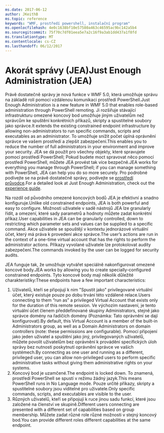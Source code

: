 ```yaml
---
ms.date: 2017-06-12
author: JKeithB
ms.topic: reference
keywords: "WMF, prostředí powershell, instalační program"
ms.openlocfilehash: 4e0c1638bf10e57580a463c46595ac9bc142a5b4
ms.sourcegitcommit: 75f70c7df01eea5e7a2c16f9a3ab1dd437a1f8fd
ms.translationtype: MT
ms.contentlocale: cs-CZ
ms.lasthandoff: 06/12/2017
---
```

# <a name="just-enough-administration-jea"></a><span data-ttu-id="33f0c-102">Akorát správy (JEA)</span><span class="sxs-lookup"><span data-stu-id="33f0c-102">Just Enough Administration (JEA)</span></span>
<span data-ttu-id="33f0c-103">Právě dostatečně správy je nová funkce v WMF 5.0, která umožňuje správu na základě rolí pomocí vzdálenou komunikaci prostředí PowerShell.</span><span class="sxs-lookup"><span data-stu-id="33f0c-103">Just Enough Administration is a new feature in WMF 5.0 that enables role-based administration through PowerShell remoting.</span></span>  <span data-ttu-id="33f0c-104">Ji rozšiřuje stávající infrastrukturu omezené koncový bod umožňuje jiným uživatelům než správcům ke spuštění konkrétních příkazů, skripty a spustitelné soubory jako správce.</span><span class="sxs-lookup"><span data-stu-id="33f0c-104">It extends the existing constrained endpoint infrastructure by allowing non-administrators to run specific commands, scripts and executables as an administrator.</span></span>  <span data-ttu-id="33f0c-105">To umožňuje snížit počet úplná oprávnění správce ve vašem prostředí a zlepšit zabezpečení.</span><span class="sxs-lookup"><span data-stu-id="33f0c-105">This enables you to reduce the number of full administrators in your environment and improve your security.</span></span>  <span data-ttu-id="33f0c-106">JEA se dá použít pro všechny objekty, které spravujete pomocí prostředí PowerShell; Pokud budete moct spravovat něco pomocí prostředí PowerShell, můžete JEA provést tak více bezpečně.</span><span class="sxs-lookup"><span data-stu-id="33f0c-106">JEA works for everything you manage through PowerShell; if you can manage something with PowerShell, JEA can help you do so more securely.</span></span>  <span data-ttu-id="33f0c-107">Pro podrobné podívejte se na právě dostatečně správy, podívejte se [prostředí průvodce](http://aka.ms/JEA).</span><span class="sxs-lookup"><span data-stu-id="33f0c-107">For a detailed look at Just Enough Administration, check out the [experience guide](http://aka.ms/JEA).</span></span>

<span data-ttu-id="33f0c-108">Na rozdíl od původního omezené koncových bodů JEA je efektivní a snadno konfiguruje.</span><span class="sxs-lookup"><span data-stu-id="33f0c-108">Unlike old constrained endpoints, JEA is both powerful and easy to configure.</span></span>  <span data-ttu-id="33f0c-109">Možnosti uživatele v sadě nástrojů JEA lze granularly řídit, a omezení, které sady parametrů a hodnoty můžete zadat konkrétní příkaz.</span><span class="sxs-lookup"><span data-stu-id="33f0c-109">User capabilities in JEA can be granularly controlled, down to restricting which parameter sets and values can be supplied to a specific command.</span></span> <span data-ttu-id="33f0c-110">Akce uživatele se spouštějí v kontextu jednorázové virtuální účet, který má práva k provedení akce správce.</span><span class="sxs-lookup"><span data-stu-id="33f0c-110">The user’s actions are run in the context of a one-time virtual account that has the rights to perform the administrator actions.</span></span>  <span data-ttu-id="33f0c-111">Příkazy vyvolané uživatele lze protokolovat audity zabezpečení.</span><span class="sxs-lookup"><span data-stu-id="33f0c-111">The commands invoked by the user can be logged for security audits.</span></span>

<span data-ttu-id="33f0c-112">JEA funguje tak, že umožňuje vytvářet speciálně nakonfigurovat omezené koncové body.</span><span class="sxs-lookup"><span data-stu-id="33f0c-112">JEA works by allowing you to create specially-configured constrained endpoints.</span></span>  <span data-ttu-id="33f0c-113">Tyto koncové body mají několik důležité charakteristiky:</span><span class="sxs-lookup"><span data-stu-id="33f0c-113">These endpoints have a few important characteristics:</span></span>

1. <span data-ttu-id="33f0c-114">Uživatelů, kteří se připojují k nim "Spustit jako" privilegované virtuální účet, který existuje pouze po dobu trvání této vzdálené relace.</span><span class="sxs-lookup"><span data-stu-id="33f0c-114">Users connecting to them “run as” a privileged Virtual Account that exists only for the duration of this remote session.</span></span>  <span data-ttu-id="33f0c-115">Ve výchozím nastavení, je tento virtuální účet členem předdefinované skupiny Administrators, stejně jako správce domény na řadičích domény (Poznámka: Tato oprávnění se dají konfigurovat).</span><span class="sxs-lookup"><span data-stu-id="33f0c-115">By default, this Virtual Account is a member of the built-in Administrators group, as well as a Domain Administrators on domain controllers (note: these permissions are configurable).</span></span> <span data-ttu-id="33f0c-116">Pomocí připojení jako jeden uživatel a spuštění jako jiný, privilegovaných uživatelů, můžete povolit uživatelům bez oprávnění k provádění specifických úloh správy bez nutnosti poskytnutí oprávnění správce ve vašich systémech.</span><span class="sxs-lookup"><span data-stu-id="33f0c-116">By connecting as one user and running as a different, privileged user, you can allow non-privileged users to perform specific administrative tasks without giving them administrative rights on your systems.</span></span>
2. <span data-ttu-id="33f0c-117">Koncový bod je uzamčené.</span><span class="sxs-lookup"><span data-stu-id="33f0c-117">The endpoint is locked down.</span></span>  <span data-ttu-id="33f0c-118">To znamená, prostředí PowerShell se spustí v režimu žádný jazyk.</span><span class="sxs-lookup"><span data-stu-id="33f0c-118">This means PowerShell runs in No Language mode.</span></span>  <span data-ttu-id="33f0c-119">Pouze určité příkazy, skripty a spustitelné soubory jsou viditelné pro uživatele.</span><span class="sxs-lookup"><span data-stu-id="33f0c-119">Only specific commands, scripts, and executables are visible to the user.</span></span>
3. <span data-ttu-id="33f0c-120">Různých uživatelů, kteří se připojují k ruce jinou sadu funkcí, které jsou založené na členství ve skupině.</span><span class="sxs-lookup"><span data-stu-id="33f0c-120">Different users connecting are presented with a different set of capabilities based on group membership.</span></span>  <span data-ttu-id="33f0c-121">Můžete zadat různé role různé možnosti v stejný koncový bod.</span><span class="sxs-lookup"><span data-stu-id="33f0c-121">You can provide different roles different capabilities at the same endpoint.</span></span>

